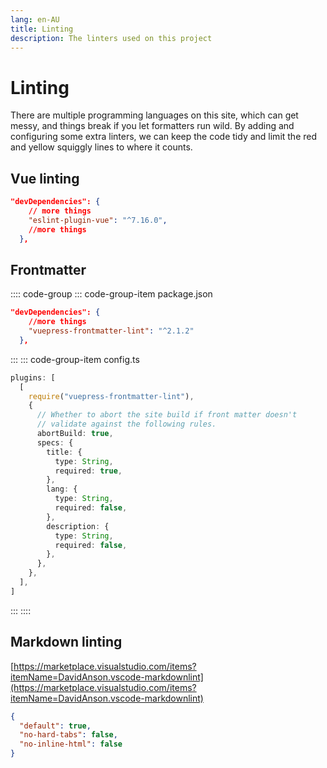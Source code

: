 ```yaml
---
lang: en-AU
title: Linting
description: The linters used on this project
---
```


# Linting

There are multiple programming languages on this site, which can get messy, and things break if you let formatters run wild. By adding and configuring some extra linters, we can keep the code tidy and limit the red and yellow squiggly lines to where it counts.

## Vue linting

```json
"devDependencies": {
    // more things
    "eslint-plugin-vue": "^7.16.0",
    //more things
  },
```

## Frontmatter

<!-- prettier-ignore -->
:::: code-group
::: code-group-item package.json

```json
"devDependencies": {
    //more things
    "vuepress-frontmatter-lint": "^2.1.2"
  },
```

<!-- prettier-ignore -->
:::
::: code-group-item config.ts

```ts
plugins: [
  [
    require("vuepress-frontmatter-lint"),
    {
      // Whether to abort the site build if front matter doesn't
      // validate against the following rules.
      abortBuild: true,
      specs: {
        title: {
          type: String,
          required: true,
        },
        lang: {
          type: String,
          required: false,
        },
        description: {
          type: String,
          required: false,
        },
      },
    },
  ],
]
```

<!-- prettier-ignore -->
:::
::::

## Markdown linting

[https://marketplace.visualstudio.com/items?itemName=DavidAnson.vscode-markdownlint](https://marketplace.visualstudio.com/items?itemName=DavidAnson.vscode-markdownlint)

```json
{
  "default": true,
  "no-hard-tabs": false,
  "no-inline-html": false
}
```
